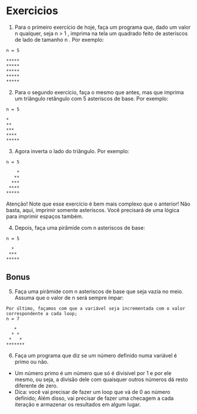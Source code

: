 # Exercicios

1. Para o primeiro exercício de hoje, faça um programa que, dado um valor n qualquer, seja n > 1 , imprima na tela um quadrado feito de asteriscos de lado de tamanho n . Por exemplo:
```
n = 5

*****
*****
*****
*****
*****
```

2.  Para o segundo exercício, faça o mesmo que antes, mas que imprima um triângulo retângulo com 5 asteriscos de base. Por exemplo:
```
n = 5

*
**
***
****
*****
```

3.  Agora inverta o lado do triângulo. Por exemplo:
```
n = 5

    *
   **
  ***
 ****
*****
```

Atenção! Note que esse exercício é bem mais complexo que o anterior! Não basta, aqui, imprimir somente asteriscos. Você precisará de uma lógica para imprimir espaços também.

4. Depois, faça uma pirâmide com n asteriscos de base:
```
n = 5

  *
 ***
*****
```

## Bonus

5. Faça uma pirâmide com n asteriscos de base que seja vazia no meio. Assuma que o valor de n será sempre ímpar:
```
Por último, façamos com que a variável seja incrementada com o valor correspondente a cada loop;
n = 7

   *
  * *
 *   *
*******
```

6.  Faça um programa que diz se um número definido numa variável é primo ou não.
* Um número primo é um número que só é divisível por 1 e por ele mesmo, ou seja, a divisão dele com quaisquer outros números dá resto diferente de zero.
* Dica: você vai precisar de fazer um loop que vá de 0 ao número definido; Além disso, vai precisar de fazer uma checagem a cada iteração e armazenar os resultados em algum lugar.
